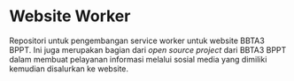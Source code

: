 # Website Worker

Repositori untuk pengembangan service worker untuk website BBTA3 BPPT. Ini juga merupakan bagian dari _open source project_ dari BBTA3 BPPT dalam membuat pelayanan informasi melalui sosial media yang dimiliki kemudian disalurkan ke website.
